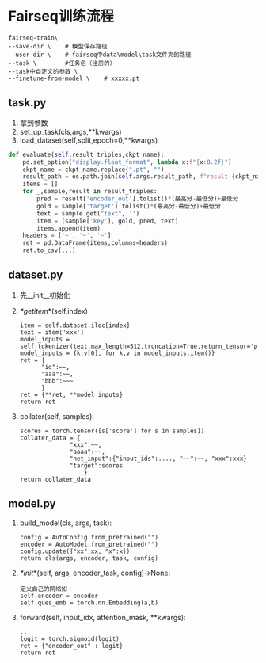 # Fairseq训练流程

```
fairseq-train\
--save-dir \    # 模型保存路径
--user-dir \    # fairseq中data\model\task文件夹的路径
--task \        #任务名（注册的）
--task中自定义的参数 \
--finetune-from-model \    # xxxxx.pt
```

## task.py

1. 拿到参数
2. set_up_task(cls,args,**kwargs)
3. load_dataset(self,split,epoch=0,**kwargs)

```python
def evaluate(self,result_triples,ckpt_name):
    pd.set_option("display.float_format", lambda x:f"{x:8.2f}")
    ckpt_name = ckpt_name.replace(".pt", "")
    result_path = os.path.join(self.args.result_path, f"result-{ckpt_name}.xlsx")
    items = []
    for _,sample,result in result_triples:
        pred = result['encoder_out'].tolist()*(最高分-最低分)+最低分
        gold = sample['target'].tolist()*(最高分-最低分)+最低分
        text = sample.get("text", '')
        item = [sample['key'], gold, pred, text]
        items.append(item)
    headers = ['~', '~', '~']
    ret = pd.DataFrame(items,columns=headers)
    ret.to_csv(...)
```

## dataset.py

1. 先__init__初始化

2. _*getitem_*(self,index)
   
   ```
   item = self.dataset.iloc[index]
   text = item['xxx']
   model_inputs = self.tokenizer(text,max_length=512,truncation=True,return_tensor='pt')
   model_inputs = {k:v[0], for k,v in model_inputs.item()}
   ret = {
         "id":~~,
         "aaa":~~,
         "bbb":~~~
         }
   ret = {**ret, **model_inputs}
   return ret
   ```

3. collater(self, samples):
   
   ```
   scores = torch.tensor([s['score'] for s in samples])
   collater_data = {
                 "xxx":~~,
                 "aaaa":~~,
                 "net_input":{"input_ids":...., "~~":~~, "xxx":xxx}
                 "target":scores
                     }
   return collater_data
   ```

## model.py

1. build_model(cls, args, task):
   
   ```
   config = AutoConfig.from_pretrained("")
   encoder = AutoModel.from_pretrained("")
   config.update({"xx":xx, "x":x})
   return cls(args, encoder, task, config)
   ```

2. _*init_*(self, args, encoder_task, config)->None:
   
   ```
   定义自己的网络如：
   self.encoder = encoder
   self.ques_emb = torch.nn.Embedding(a,b)
   ```

3. forward(self, input_idx, attention_mask, **kwargs):
   
   ```
   ...
   logit = torch.sigmoid(logit)
   ret = {"encoder_out" : logit}
   return ret
   ```
